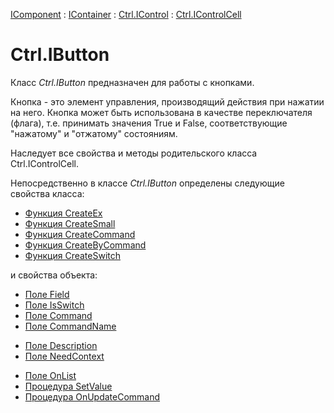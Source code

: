 ﻿---
Title: Компонент IButton
Link: .Ctrl.IButton
---

[IComponent](topic:Com.Custom.ComClasses.IComponent.Default) :
[IContainer](topic:Com.Custom.ComClasses.IContainer.Default) :
[Ctrl.IControl](topic:Com.Custom.ComClasses.Ctrl.IControl.Default) :
[Ctrl.IControlCell](topic:Com.Custom.ComClasses.Ctrl.IControlCell.Default)

# Ctrl.IButton

Класс *Ctrl.IButton* предназначен для работы с кнопками.

Кнопка - это элемент управления, производящий действия при нажатии на него.
Кнопка может быть использована в качестве переключателя (флага), т.е.
принимать значения True и False, соответствующие "нажатому" и "отжатому" состояниям.

Наследует все свойства и методы родительского класса Ctrl.IControlCell.

Непосредственно в классе *Ctrl.IButton* определены следующие свойства класса:
* [Функция CreateEx](CreateEx)
* [Функция CreateSmall](CreateSmall)
* [Функция CreateCommand](CreateCommand)
* [Функция CreateByCommand](CreateByCommand)
* [Функция CreateSwitch](CreateSwitch)

и свойства объекта:
<!--* [Поле ButtonType](ButtonType) web -->
* [Поле Field](Field)
* [Поле IsSwitch](IsSwitch)
* [Поле Command](Command)
* [Поле CommandName](CommandName)
<!--* [Поле WebCommandName](WebCommandName) web -->
* [Поле Description](Description)
* [Поле NeedContext](NeedContext)
<!--* * [Поле WebEnabled](WebEnabled) web -->
* [Поле OnList](OnList)
* [Процедура SetValue](SetValue)
* [Процедура OnUpdateCommand](OnUpdateCommand)